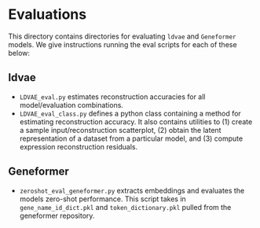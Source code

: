 # Evaluations

This directory contains directories for evaluating `ldvae` and `Geneformer` models. We give instructions running the eval scripts for each of these below:

## ldvae

- `LDVAE_eval.py` estimates reconstruction accuracies for all model/evaluation combinations.
- `LDVAE_eval_class.py` defines a python class containing a method for estimating reconstruction accuracy. It also contains utilities to (1) create a sample input/reconstruction scatterplot, (2) obtain the latent representation of a dataset from a particular model, and (3) compute expression reconstruction residuals.

## Geneformer

- `zeroshot_eval_geneformer.py` extracts embeddings and evaluates the models zero-shot performance. This script takes in `gene_name_id_dict.pkl` and `token_dictionary.pkl` pulled from the geneformer repository.